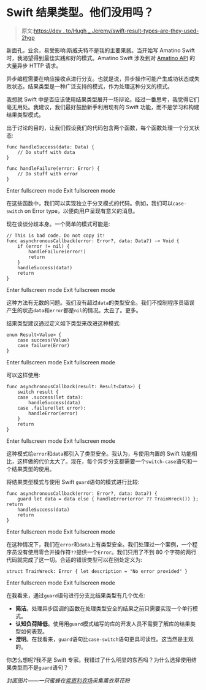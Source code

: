 # Swift 结果类型。他们没用吗？

> 原文:[https://dev . to/Hugh _ Jeremy/swift-result-types-are-they-used-2hgp](https://dev.to/hugh_jeremy/swift-result-types-are-they-useless-2hgp)

新面孔，业余，易受影响:斯威夫特不是我的主要果酱。当开始写 Amatino Swift 时，我渴望得到最佳实践和好的模式。Amatino Swift 涉及到对 [Amatino API](https://amatino.io) 的大量异步 HTTP 请求。

异步编程需要在响应接收点进行分支。也就是说，异步操作可能产生成功状态或失败状态。结果类型是一种广泛支持的模式，作为处理这种分叉的模式。

我想就 Swift 中是否应该使用结果类型展开一场辩论。经过一番思考，我觉得它们毫无用处。我建议，我们最好鼓励新手利用现有的 Swift 功能，而不是学习和构建结果类型模式。

出于讨论的目的，让我们假设我们的代码包含两个函数，每个函数处理一个分叉状态:

```
func handleSuccess(data: Data) {
    // Do stuff with data
}

func handleFailure(error: Error) {
    // Do stuff with error
} 
```

Enter fullscreen mode Exit fullscreen mode

在这些函数中，我们可以实现独立于分叉模式的代码。例如，我们可以`case-switch` on Error type，以便向用户呈现有意义的消息。

现在谈谈分歧本身。一个简单的模式可能是:

```
// This is bad code. Do not copy it!
func asynchronousCallback(error: Error?, data: Data?) -> Void {
    if (error != nil) {
        handleFailure(error!)
        return
    }
    handleSuccess(data!)
    return
} 
```

Enter fullscreen mode Exit fullscreen mode

这种方法有无数的问题。我们没有超过`data`的类型安全。我们不控制程序员错误产生的状态`data`和`error`都是`nil`的情况。太丑了。更多。

结果类型建议通过定义如下类型来改进这种模式:

```
enum Result<Value> {
    case success(Value)
    case failure(Error)
} 
```

Enter fullscreen mode Exit fullscreen mode

可以这样使用:

```
func asynchronousCallback(result: Result<Data>) {
    switch result {
    case .success(let data):
        handleSuccess(data)
    case .failure(let error):
        handleError(error)
    }
    return
} 
```

Enter fullscreen mode Exit fullscreen mode

这种模式给`error`和`data`都引入了类型安全。我认为，与使用内置的 Swift 功能相比，这样做的代价太大了。现在，每个异步分支都需要一个`switch-case`语句和一个结果类型的使用。

将结果类型模式与使用 Swift `guard`语句的模式进行比较:

```
func asynchronousCallback(error: Error?, data: Data?) {
    guard let data = data else { handleError(error ?? TrainWreck()) }; return
    handleSuccess(data)
    return
} 
```

Enter fullscreen mode Exit fullscreen mode

在这种情况下，我们在`error`和`data`上有类型安全。我们处理过一个案例，一个程序员没有使用零合并操作符`??`提供一个`Error`。我们只用了不到 80 个字符的两行代码就完成了这一切。合适的错误类型可以在别处定义为:

```
struct TrainWreck: Error { let description = "No error provided" } 
```

Enter fullscreen mode Exit fullscreen mode

在我看来，通过`guard`语句进行分支比结果类型有几个优点:

*   **简洁**。处理异步回调的函数在处理类型安全的结果之前只需要实现一个单行模式。
*   **认知负荷降低**。使用用`guard`模式编写的库的开发人员不需要了解库的结果类型如何表现。
*   **澄明**。在我看来，`guard`语句比`case-switch`语句更具可读性。这当然是主观的。

你怎么想呢?我不是 Swift 专家。我错过了什么明显的东西吗？为什么选择使用结果类型而不是`guard`语句？

*封面图片——一只蜜蜂在[索恩利农场](https://thornleighfarm.com)采集薰衣草花粉*